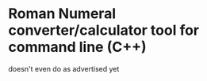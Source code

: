 # Roman Numeral converter/calculator tool for command line (C++)

doesn't even do as advertised yet
